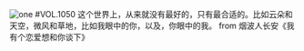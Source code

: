 ![one](http://image.wufazhuce.com/FqF2v22BVEAlWJyg3vNqpQB2w_he)
#VOL.1050
这个世界上，从来就没有最好的，只有最合适的。比如云朵和天空，微风和草地，比如我眼中的你，以及，你眼中的我。 from 烟波人长安《我有个恋爱想和你谈下》